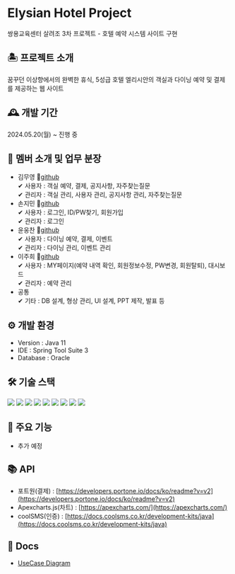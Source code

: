 # Elysian Hotel Project
쌍용교육센터 살려조 3차 프로젝트 - 호텔 예약 시스템 사이트 구현

## 🏝 프로젝트 소개
꿈꾸던 이상향에서의 완벽한 휴식, 5성급 호텔 엘리시안의 객실과 다이닝 예약 및 결제를 제공하는 웹 사이트

## 🕰 개발 기간
2024.05.20(월) ~ 진행 중

## 👫 멤버 소개 및 업무 분장
- 김무영 📍[github](https://github.com/YeongKing)  
  ✔ 사용자 : 객실 예약, 결제, 공지사항, 자주찾는질문<br/>
  ✔ 관리자 : 객실 관리, 사용자 관리, 공지사항 관리, 자주찾는질문<br/>
- 손지민 📍[github](https://github.com/iuiwiff)  <br/>
  ✔ 사용자 : 로그인, ID/PW찾기, 회원가입  <br/>
  ✔ 관리자 : 로그인  <br/>
- 윤웅찬 📍[github](https://github.com/dbsdndcks)   <br/>
  ✔ 사용자 : 다이닝 예약, 결제, 이벤트  <br/>
  ✔ 관리자 : 다이닝 관리, 이벤트 관리   <br/>
- 이주희 📍[github](https://github.com/ljhee92)  <br/>
  ✔ 사용자 : MY페이지(예약 내역 확인, 회원정보수정, PW변경, 회원탈퇴), 대시보드 <br/>
  ✔ 관리자 : 예약 관리  <br/>
- 공통  <br/>
  ✔ 기타 : DB 설계, 형상 관리, UI 설계, PPT 제작, 발표 등<br/>

## ⚙️ 개발 환경
- Version : Java 11
- IDE : Spring Tool Suite 3
- Database : Oracle

## 🛠 기술 스택
<img src="https://img.shields.io/badge/Spring-6DB33F?style=for-the-badge&logo=Spring&logoColor=black"/> <img src="https://img.shields.io/badge/javascript-F7DF1E?style=for-the-badge&logo=javascript&logoColor=black"/> <img src="https://img.shields.io/badge/jQuery-0769AD?style=for-the-badge&logo=jQuery&logoColor=black"/> <img src="https://img.shields.io/badge/html5-E34F26?style=for-the-badge&logo=html5&logoColor=white"/> <img src="https://img.shields.io/badge/css-1572B6?style=for-the-badge&logo=css3&logoColor=white"/> <img src="https://img.shields.io/badge/Oracle-F80000?style=for-the-badge&logo=Oracle&logoColor=white"/> <img src="https://img.shields.io/badge/github-181717?style=for-the-badge&logo=github&logoColor=white"/> <img src="https://img.shields.io/badge/git-F05032?style=for-the-badge&logo=git&logoColor=white"/> <img src="https://img.shields.io/badge/Bootstrap-7952B3?style=for-the-badge&logo=Bootstrap&logoColor=white"/>

## 📌 주요 기능
- 추가 예정

## 📚 API
- 포트원(결제) : [https://developers.portone.io/docs/ko/readme?v=v2](https://developers.portone.io/docs/ko/readme?v=v2)
- Apexcharts.js(차트) : [https://apexcharts.com/](https://apexcharts.com/)
- coolSMS(인증) : [https://docs.coolsms.co.kr/development-kits/java](https://docs.coolsms.co.kr/development-kits/java)

## 💾 Docs
- [UseCase Diagram](https://github.com/YeongKing/hotel_prj/blob/temp/docs/UseCase.png)
